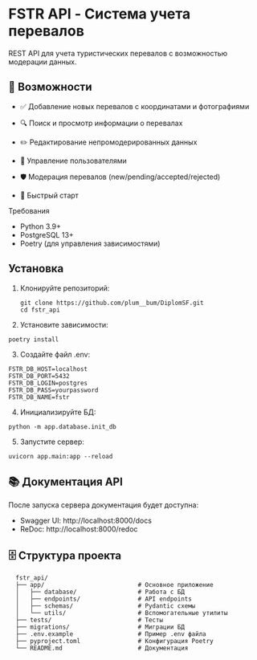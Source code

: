# FSTR API - Система учета перевалов

REST API для учета туристических перевалов с возможностью модерации данных.

## 📌 Возможности

* ✅ Добавление новых перевалов с координатами и фотографиями

* 🔍 Поиск и просмотр информации о перевалах

* ✏️ Редактирование непромодерированных данных

* 👥 Управление пользователями

* 🛡️ Модерация перевалов (new/pending/accepted/rejected)

* 🚀 Быстрый старт

Требования
* Python 3.9+
* PostgreSQL 13+
* Poetry (для управления зависимостями)

## Установка

1. Клонируйте репозиторий:
   ```
   git clone https://github.com/plum__bum/DiplomSF.git
   cd fstr_api
   ```
   
2. Установите зависимости:
  ```
  poetry install
  ```
3. Создайте файл .env:
  ```
  FSTR_DB_HOST=localhost
  FSTR_DB_PORT=5432
  FSTR_DB_LOGIN=postgres
  FSTR_DB_PASS=yourpassword
  FSTR_DB_NAME=fstr
  ```
4. Инициализируйте БД:
  ```
  python -m app.database.init_db
  ```
5. Запустите сервер:
  ```
  uvicorn app.main:app --reload
  ```

## 📚 Документация API
После запуска сервера документация будет доступна:

* Swagger UI: http://localhost:8000/docs
* ReDoc: http://localhost:8000/redoc

## 🗄️ Структура проекта
```
  fstr_api/
  ├── app/                          # Основное приложение
  │   ├── database/                 # Работа с БД
  │   ├── endpoints/                # API endpoints
  │   ├── schemas/                  # Pydantic схемы
  │   └── utils/                    # Вспомогательные утилиты
  ├── tests/                        # Тесты
  ├── migrations/                   # Миграции БД
  ├── .env.example                  # Пример .env файла
  ├── pyproject.toml                # Конфигурация Poetry
  └── README.md                     # Документация

```
